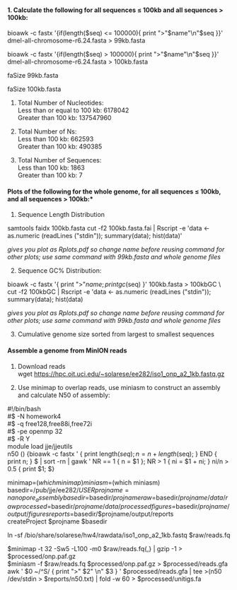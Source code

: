 #### 1.  Calculate the following for all sequences ≤ 100kb and all sequences > 100kb:  

bioawk -c fastx '{if(length($seq) <= 100000){ print ">"$name"\n"$seq }}' dmel-all-chromosome-r6.24.fasta > 99kb.fasta  

bioawk -c fastx '{if(length($seq) > 100000){ print ">"$name"\n"$seq }}' dmel-all-chromosome-r6.24.fasta > 100kb.fasta  

faSize 99kb.fasta  

faSize 100kb.fasta  

1. Total Number of Nucleotides:  
Less than or equal to 100 kb: 6178042  
Greater than 100 kb: 137547960  

2. Total Number of Ns:  
Less than 100 kb: 662593  
Greater than 100 kb: 490385  

3. Total Number of Sequences:  
Less than 100 kb: 1863  
Greater than 100 kb: 7

#### Plots of the following for the whole genome, for all sequences ≤ 100kb, and all sequences > 100kb:*  

1. Sequence Length Distribution  

samtools faidx 100kb.fasta
cut -f2 100kb.fasta.fai | Rscript -e 'data <- as.numeric (readLines ("stdin")); summary(data); hist(data)'  
  
_gives you plot as Rplots.pdf so change name before reusing command for other plots; use same command with 99kb.fasta and whole genome files_ 

2. Sequence GC% Distribution:  

bioawk -c fastx '{ print ">"$name; print gc($seq) }' 100kb.fasta > 100kbGC \  
cut -f2 100kbGC | Rscript -e 'data <- as.numeric (readLines ("stdin")); summary(data); hist(data)  

_gives you plot as Rplots.pdf so change name before reusing command for other plots; use same command with 99kb.fasta and whole genome files_  

3. Cumulative genome size sorted from largest to smallest sequences  

#### Assemble a genome from MinION reads  

1. Download reads  
wget https://hpc.oit.uci.edu/~solarese/ee282/iso1_onp_a2_1kb.fastq.gz  

2. Use minimap to overlap reads, use miniasm to construct an assembly and calculate N50 of assembly:  

\#!/bin/bash  
\#$ -N homework4  
\#$ -q free128,free88i,free72i  
\#$ -pe openmp 32  
\#$ -R Y  
module load jje/jjeutils  
n50 () {bioawk -c fastx ' { print length($seq); n=n+length($seq); } END { print n; } $
  | sort -rn   | gawk ' NR == 1 { n = $1 }; NR > 1 { ni = $1 + ni; } ni/n > 0.5 { print $1; $}

minimap=$(which minimap)  
miniasm=$(which miniasm)  
basedir=/pub/jje/ee282/$USER  
projname=nanopore_assembly  
basedir=$basedir/$projname  
raw=$basedir/$projname/data/raw  
processed=$basedir/$projname/data/processed  
figures=$basedir/$projname/output/figures  
reports=$basedir/$projname/output/reports  
createProject $projname $basedir  

ln -sf /bio/share/solarese/hw4/rawdata/iso1_onp_a2_1kb.fastq $raw/reads.fq  

$minimap -t 32 -Sw5 -L100 -m0 $raw/reads.fq{,} | gzip -1 > $processed/onp.paf.gz  
$miniasm -f $raw/reads.fq $processed/onp.paf.gz > $processed/reads.gfa  
awk ' $0 ~/^S/ { print ">" $2" \n" $3 } ' $processed/reads.gfa | tee >(n50 /dev/stdin > $reports/n50.txt) | fold -w 60 > $processed/unitigs.fa  


